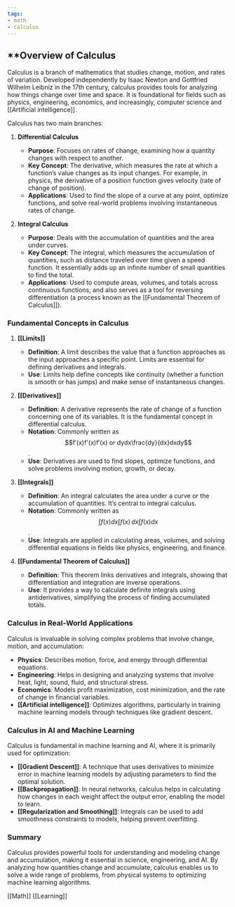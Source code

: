 ```yaml
---
tags:
- math
- calculus
---
```


## **Overview of Calculus

Calculus is a branch of mathematics that studies change, motion, and rates of variation. Developed independently by Isaac Newton and Gottfried Wilhelm Leibniz in the 17th century, calculus provides tools for analyzing how things change over time and space. It is foundational for fields such as physics, engineering, economics, and increasingly, computer science and [[Artificial intelligence]].

Calculus has two main branches:

1. **Differential Calculus**

    - **Purpose**: Focuses on rates of change, examining how a quantity changes with respect to another.
    - **Key Concept**: The derivative, which measures the rate at which a function’s value changes as its input changes. For example, in physics, the derivative of a position function gives velocity (rate of change of position).
    - **Applications**: Used to find the slope of a curve at any point, optimize functions, and solve real-world problems involving instantaneous rates of change.

1. **Integral Calculus**

    - **Purpose**: Deals with the accumulation of quantities and the area under curves.
    - **Key Concept**: The integral, which measures the accumulation of quantities, such as distance traveled over time given a speed function. It essentially adds up an infinite number of small quantities to find the total.
    - **Applications**: Used to compute areas, volumes, and totals across continuous functions, and also serves as a tool for reversing differentiation (a process known as the [[Fundamental Theorem of Calculus]]).

### Fundamental Concepts in Calculus

1. **[[Limits]]**

    - **Definition**: A limit describes the value that a function approaches as the input approaches a specific point. Limits are essential for defining derivatives and integrals.
    - **Use**: Limits help define concepts like continuity (whether a function is smooth or has jumps) and make sense of instantaneous changes.

1. **[[Derivatives]]**

    - **Definition**: A derivative represents the rate of change of a function concerning one of its variables. It is the fundamental concept in differential calculus.
    - **Notation**: Commonly written as $$f′(x)f'(x)f′(x) or dydx\frac{dy}{dx}dxdy$$​.
    - **Use**: Derivatives are used to find slopes, optimize functions, and solve problems involving motion, growth, or decay.

1. **[[Integrals]]**

    - **Definition**: An integral calculates the area under a curve or the accumulation of quantities. It’s central to integral calculus.
    - **Notation**: Commonly written as $$∫f(x) dx\int f(x) \, dx∫f(x)dx$$.
    - **Use**: Integrals are applied in calculating areas, volumes, and solving differential equations in fields like physics, engineering, and finance.

1. **[[Fundamental Theorem of Calculus]]**

    - **Definition**: This theorem links derivatives and integrals, showing that differentiation and integration are inverse operations.
    - **Use**: It provides a way to calculate definite integrals using antiderivatives, simplifying the process of finding accumulated totals.

### Calculus in Real-World Applications

Calculus is invaluable in solving complex problems that involve change, motion, and accumulation:

- **Physics**: Describes motion, force, and energy through differential equations.
- **Engineering**: Helps in designing and analyzing systems that involve heat, light, sound, fluid, and structural stress.
- **Economics**: Models profit maximization, cost minimization, and the rate of change in financial variables.
- **[[Artificial intelligence]]**: Optimizes algorithms, particularly in training machine learning models through techniques like gradient descent.

### Calculus in AI and Machine Learning

Calculus is fundamental in machine learning and AI, where it is primarily used for optimization:

- **[[Gradient Descent]]**: A technique that uses derivatives to minimize error in machine learning models by adjusting parameters to find the optimal solution.
- **[[Backpropagation]]**: In neural networks, calculus helps in calculating how changes in each weight affect the output error, enabling the model to learn.
- **[[Regularization and Smoothing]]**: Integrals can be used to add smoothness constraints to models, helping prevent overfitting.

### Summary

Calculus provides powerful tools for understanding and modeling change and accumulation, making it essential in science, engineering, and AI. By analyzing how quantities change and accumulate, calculus enables us to solve a wide range of problems, from physical systems to optimizing machine learning algorithms.

[[Math]]  [[Learning]]